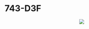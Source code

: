 # 743-D3F
<p align="center">
  <img src="https://capsule-render.vercel.app/api?type=rect&color=000000&height=100&section=header&text=My%20Brain%20Always%20Loading...&fontSize=30&fontColor=ffffff&animation=fadeIn" />
</p>
